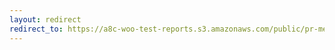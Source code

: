```yaml
---
layout: redirect
redirect_to: https://a8c-woo-test-reports.s3.amazonaws.com/public/pr-merge/41281/e2e/index.html
---
```

